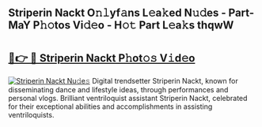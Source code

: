 ## Striperin Nackt O𝚗𝚕yf𝚊ns L𝚎a𝚔ed N𝚞𝚍es - Part-MaY P𝚑𝚘tos Vi𝚍𝚎o - H𝚘𝚝 Part L𝚎a𝚔s thqwW

# <h2><a href="http://kf6st4b.oniu.top/?m=Striperin+Nackt">🔗👉 🔴 Striperin Nackt P𝚑ot𝚘𝚜 V𝚒d𝚎o</a></h2>

[![Striperin Nackt Nu𝚍e𝚜](https://i.imgur.com/0qMVB7G.gif)](http://kf6st4b.oniu.top/?m=Striperin+Nackt)
Digital trendsetter Striperin Nackt, known for disseminating dance and lifestyle ideas, through performances and personal vlogs. Brilliant ventriloquist assistant Striperin Nackt, celebrated for their exceptional abilities and accomplishments in assisting ventriloquists.  
